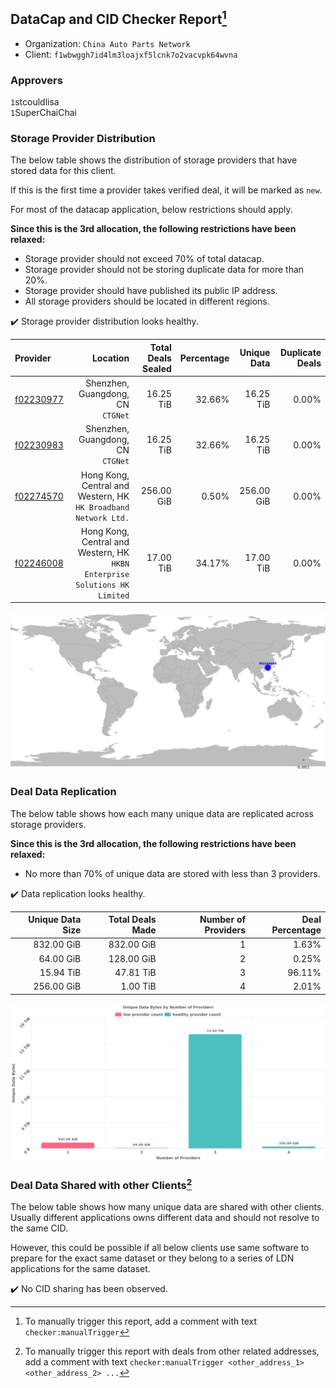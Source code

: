 ## DataCap and CID Checker Report[^1]
 - Organization: `China Auto Parts Network`
 - Client: `f1wbwggh7id4lm3loajxf5lcnk7o2vacvpk64wvna`
### Approvers
`1`stcouldlisa<br/>`1`SuperChaiChai

### Storage Provider Distribution
The below table shows the distribution of storage providers that have stored data for this client.

If this is the first time a provider takes verified deal, it will be marked as `new`.

For most of the datacap application, below restrictions should apply.

**Since this is the 3rd allocation, the following restrictions have been relaxed:**
 - Storage provider should not exceed 70% of total datacap.
 - Storage provider should not be storing duplicate data for more than 20%.
 - Storage provider should have published its public IP address.
 - All storage providers should be located in different regions.

✔️ Storage provider distribution looks healthy.

| Provider                                              |                                                                      Location | Total Deals Sealed | Percentage | Unique Data | Duplicate Deals |
| :---------------------------------------------------- | ----------------------------------------------------------------------------: | -----------------: | ---------: | ----------: | --------------: |
| [f02230977](https://filfox.info/en/address/f02230977) |                                          Shenzhen, Guangdong, CN<br/>`CTGNet` |          16.25 TiB |     32.66% |   16.25 TiB |           0.00% |
| [f02230983](https://filfox.info/en/address/f02230983) |                                          Shenzhen, Guangdong, CN<br/>`CTGNet` |          16.25 TiB |     32.66% |   16.25 TiB |           0.00% |
| [f02274570](https://filfox.info/en/address/f02274570) |            Hong Kong, Central and Western, HK<br/>`HK Broadband Network Ltd.` |         256.00 GiB |      0.50% |  256.00 GiB |           0.00% |
| [f02246008](https://filfox.info/en/address/f02246008) | Hong Kong, Central and Western, HK<br/>`HKBN Enterprise Solutions HK Limited` |          17.00 TiB |     34.17% |   17.00 TiB |           0.00% |

<img src="https://raw.githubusercontent.com/data-preservation-programs/filplus-checker-assets/main/filecoin-project/filecoin-plus-large-datasets/issues/964/1690732795084.png"/>

### Deal Data Replication
The below table shows how each many unique data are replicated across storage providers.


**Since this is the 3rd allocation, the following restrictions have been relaxed:**
- No more than 70% of unique data are stored with less than 3 providers.

✔️ Data replication looks healthy.

| Unique Data Size | Total Deals Made | Number of Providers | Deal Percentage |
| ---------------: | ---------------: | ------------------: | --------------: |
|       832.00 GiB |       832.00 GiB |                   1 |           1.63% |
|        64.00 GiB |       128.00 GiB |                   2 |           0.25% |
|        15.94 TiB |        47.81 TiB |                   3 |          96.11% |
|       256.00 GiB |         1.00 TiB |                   4 |           2.01% |

<img src="https://raw.githubusercontent.com/data-preservation-programs/filplus-checker-assets/main/filecoin-project/filecoin-plus-large-datasets/issues/964/1690732796156.png"/>

### Deal Data Shared with other Clients[^3]
The below table shows how many unique data are shared with other clients.
Usually different applications owns different data and should not resolve to the same CID.

However, this could be possible if all below clients use same software to prepare for the exact same dataset or they belong to a series of LDN applications for the same dataset.

✔️ No CID sharing has been observed.

[^1]: To manually trigger this report, add a comment with text `checker:manualTrigger`

[^2]: Deals from those addresses are combined into this report as they are specified with `checker:manualTrigger`

[^3]: To manually trigger this report with deals from other related addresses, add a comment with text `checker:manualTrigger <other_address_1> <other_address_2> ...`
